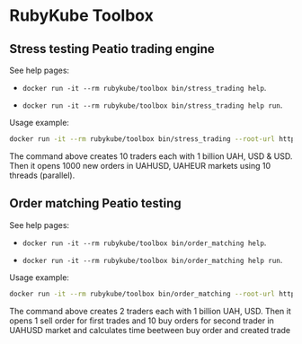 # RubyKube Toolbox

## Stress testing Peatio trading engine

See help pages:

* `docker run -it --rm rubykube/toolbox bin/stress_trading help`.

* `docker run -it --rm rubykube/toolbox bin/stress_trading help run`.

Usage example:
```sh
docker run -it --rm rubykube/toolbox bin/stress_trading --root-url http://peatio.trade --api-v2-jwt-key KEY --management-api-v1-jwt-key KEY --currencies uah,usd,eur --markets uahusd,uaheur --orders 1000 --traders 10 --threads 10 --report-yaml results.yml
```

The command above creates 10 traders each with 1 billion UAH, USD & USD. Then it opens 1000 new orders in UAHUSD, UAHEUR markets using 10 threads (parallel).

## Order matching Peatio testing

See help pages:

* `docker run -it --rm rubykube/toolbox bin/order_matching help`.

* `docker run -it --rm rubykube/toolbox bin/order_matching help run`.

Usage example:
```sh
docker run -it --rm rubykube/toolbox bin/order_matching --root-url http://peatio.trade --api-v2-jwt-key KEY --management-api-v1-jwt-key KEY --trades 10 --trade_wait_time 2 --report-yaml results.yml
```

The command above creates 2 traders each with 1 billion UAH, USD.
Then it opens 1 sell order for first trades and 10 buy orders for second trader in UAHUSD market
and calculates time beetween buy order and created trade
